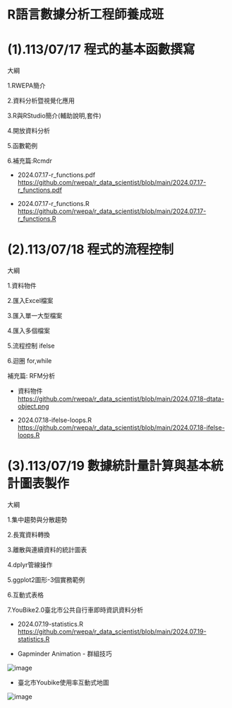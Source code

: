 # R語言數據分析工程師養成班

# (1).113/07/17 程式的基本函數撰寫

大綱

1.RWEPA簡介

2.資料分析暨視覺化應用

3.R與RStudio簡介(輔助說明,套件)

4.開放資料分析

5.函數範例

6.補充篇:Rcmdr

+ 2024.07.17-r_functions.pdf
https://github.com/rwepa/r_data_scientist/blob/main/2024.07.17-r_functions.pdf

+ 2024.07.17-r_functions.R
https://github.com/rwepa/r_data_scientist/blob/main/2024.07.17-r_functions.R

# (2).113/07/18 程式的流程控制

大綱

1.資料物件

2.匯入Excel檔案

3.匯入單一大型檔案

4.匯入多個檔案

5.流程控制 ifelse

6.迴圈 for,while

補充篇: RFM分析

+ 資料物件
https://github.com/rwepa/r_data_scientist/blob/main/2024.07.18-dtata-object.png

+ 2024.07.18-ifelse-loops.R
https://github.com/rwepa/r_data_scientist/blob/main/2024.07.18-ifelse-loops.R

# (3).113/07/19 數據統計量計算與基本統計圖表製作

大綱

1.集中趨勢與分散趨勢

2.長寬資料轉換

3.離散與連續資料的統計圖表

4.dplyr管線操作

5.ggplot2圖形-3個實務範例

6.互動式表格

7.YouBike2.0臺北市公共自行車即時資訊資料分析

+ 2024.07.19-statistics.R
https://github.com/rwepa/r_data_scientist/blob/main/2024.07.19-statistics.R

+ Gapminder Animation - 群組技巧

![image](https://github.com/rwepa/r_data_scientist/blob/main/gapminder_animation.gif)

+ 臺北市Youbike使用率互動式地圖

![image](https://github.com/rwepa/r_data_scientist/blob/main/taipei_youbike_usage.gif)

